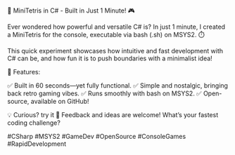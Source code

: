 🚀 MiniTetris in C# - Built in Just 1 Minute! 🎮

Ever wondered how powerful and versatile C# is? In just 1 minute, I created a MiniTetris for the console, executable via bash (.sh) on MSYS2. ⏱️

This quick experiment showcases how intuitive and fast development with C# can be, and how fun it is to push boundaries with a minimalist idea!

🔹 Features: 

✅ Built in 60 seconds—yet fully functional. 
✅ Simple and nostalgic, bringing back retro gaming vibes. 
✅ Runs smoothly with bash on MSYS2. 
✅ Open-source, available on GitHub!

💡 Curious? try it 📢 Feedback and ideas are welcome! What’s your fastest coding challenge?

#CSharp #MSYS2 #GameDev #OpenSource #ConsoleGames #RapidDevelopment
